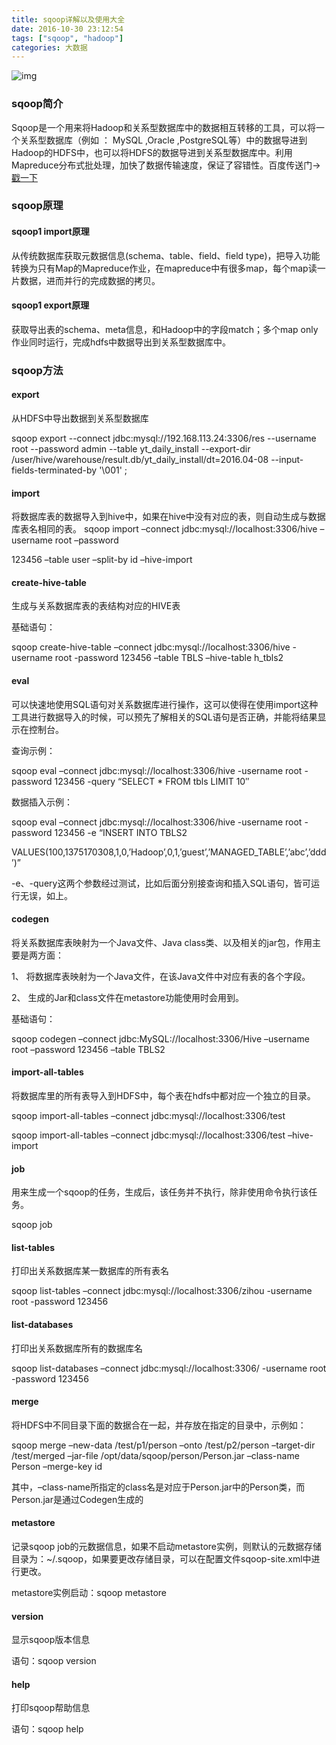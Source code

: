 ```yaml
---
title: sqoop详解以及使用大全
date: 2016-10-30 23:12:54
tags: ["sqoop", "hadoop"]
categories: 大数据
---
```

![img](http://7xpm82.com1.z0.glb.clouddn.com/img/%E6%91%98%E8%A6%81%E5%9B%BE%E7%89%87/Hadoop.jpg)
<!-- more -->
### sqoop简介

Sqoop是一个用来将Hadoop和关系型数据库中的数据相互转移的工具，可以将一个关系型数据库（例如 ： MySQL ,Oracle ,PostgreSQL等）中的数据导进到Hadoop的HDFS中，也可以将HDFS的数据导进到关系型数据库中。利用Mapreduce分布式批处理，加快了数据传输速度，保证了容错性。百度传送门->[戳一下](http://baike.baidu.com/link?url=ew7-Ry9dCX56iq3nrqd8r5QVvP2biEwWKZcM8kFg7JAc4c9CTIUsK5H-MYP6S3fUCxthuYppDOT3bMZIrSy87_)

### sqoop原理

#### sqoop1 import原理
从传统数据库获取元数据信息(schema、table、field、field type)，把导入功能转换为只有Map的Mapreduce作业，在mapreduce中有很多map，每个map读一片数据，进而并行的完成数据的拷贝。

#### sqoop1 export原理
获取导出表的schema、meta信息，和Hadoop中的字段match；多个map only作业同时运行，完成hdfs中数据导出到关系型数据库中。

### sqoop方法

#### export
从HDFS中导出数据到关系型数据库

sqoop export --connect jdbc:mysql://192.168.113.24:3306/res --username root --password admin --table yt_daily_install --export-dir /user/hive/warehouse/result.db/yt_daily_install/dt=2016.04-08 --input-fields-terminated-by '\001' ;

#### import
将数据库表的数据导入到hive中，如果在hive中没有对应的表，则自动生成与数据库表名相同的表。
sqoop import –connect jdbc:mysql://localhost:3306/hive –username root –password

123456 –table user –split-by id –hive-import

#### create-hive-table

生成与关系数据库表的表结构对应的HIVE表

基础语句：

sqoop create-hive-table –connect jdbc:mysql://localhost:3306/hive -username root -password 123456 –table TBLS –hive-table h_tbls2


#### eval

可以快速地使用SQL语句对关系数据库进行操作，这可以使得在使用import这种工具进行数据导入的时候，可以预先了解相关的SQL语句是否正确，并能将结果显示在控制台。

查询示例：

sqoop eval –connect jdbc:mysql://localhost:3306/hive -username root -password 123456 -query “SELECT * FROM tbls LIMIT 10″

数据插入示例：

sqoop eval –connect jdbc:mysql://localhost:3306/hive -username root -password 123456 -e “INSERT INTO TBLS2

VALUES(100,1375170308,1,0,’Hadoop’,0,1,’guest’,’MANAGED_TABLE’,’abc’,’ddd’)”

-e、-query这两个参数经过测试，比如后面分别接查询和插入SQL语句，皆可运行无误，如上。


#### codegen

将关系数据库表映射为一个Java文件、Java class类、以及相关的jar包，作用主要是两方面：

1、  将数据库表映射为一个Java文件，在该Java文件中对应有表的各个字段。

2、  生成的Jar和class文件在metastore功能使用时会用到。

基础语句：

sqoop codegen –connect jdbc:MySQL://localhost:3306/Hive –username root –password 123456 –table TBLS2


#### import-all-tables

将数据库里的所有表导入到HDFS中，每个表在hdfs中都对应一个独立的目录。

sqoop import-all-tables –connect jdbc:mysql://localhost:3306/test

sqoop import-all-tables –connect jdbc:mysql://localhost:3306/test –hive-import


#### job

用来生成一个sqoop的任务，生成后，该任务并不执行，除非使用命令执行该任务。

sqoop job


#### list-tables

打印出关系数据库某一数据库的所有表名

sqoop list-tables –connect jdbc:mysql://localhost:3306/zihou -username root -password 123456


#### list-databases

打印出关系数据库所有的数据库名

sqoop list-databases –connect jdbc:mysql://localhost:3306/ -username root -password 123456


#### merge

将HDFS中不同目录下面的数据合在一起，并存放在指定的目录中，示例如：

sqoop merge –new-data /test/p1/person –onto /test/p2/person –target-dir /test/merged –jar-file /opt/data/sqoop/person/Person.jar –class-name Person –merge-key id

其中，–class-name所指定的class名是对应于Person.jar中的Person类，而Person.jar是通过Codegen生成的


#### metastore

记录sqoop job的元数据信息，如果不启动metastore实例，则默认的元数据存储目录为：~/.sqoop，如果要更改存储目录，可以在配置文件sqoop-site.xml中进行更改。

metastore实例启动：sqoop metastore


#### version

显示sqoop版本信息

语句：sqoop version


#### help

打印sqoop帮助信息

语句：sqoop help
